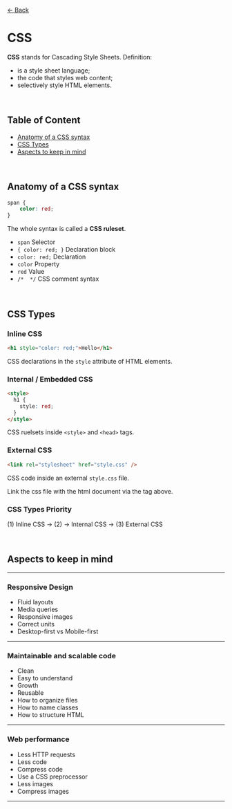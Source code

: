 [&larr; Back](./README.md)

# CSS

**CSS** stands for Cascading Style Sheets. Definition:

- is a style sheet language;
- the code that styles web content;
- selectively style HTML elements.

<br>

## Table of Content

- [Anatomy of a CSS syntax](#anatomy-of-a-css-syntax)
- [CSS Types](#css-types)
- [Aspects to keep in mind](#aspects-to-keep-in-mind)

<br>

## Anatomy of a CSS syntax

```CSS
span {
    color: red;
}
```

The whole syntax is called a **CSS ruleset**.

- `span` Selector
- `{ color: red; }` Declaration block
- `color: red;` Declaration
- `color` Property
- `red` Value
- `/*  */` CSS comment syntax

<br>

## CSS Types

### Inline CSS

```html
<h1 style="color: red;">Hello</h1>
```

CSS declarations in the `style` attribute of HTML elements.

### Internal / Embedded CSS

```html
<style>
  h1 {
    style: red;
  }
</style>
```

CSS ruelsets inside `<style>` and `<head>` tags.

### External CSS

```html
<link rel="stylesheet" href="style.css" />
```

CSS code inside an external `style.css` file.

Link the css file with the html document via the tag above.

### CSS Types Priority

(1) Inline CSS -> (2) -> Internal CSS -> (3) External CSS

<br>

## Aspects to keep in mind

<hr>

### Responsive Design

- Fluid layouts
- Media queries
- Responsive images
- Correct units
- Desktop-first vs Mobile-first

<hr>

### Maintainable and scalable code

- Clean
- Easy to understand
- Growth
- Reusable
- How to organize files
- How to name classes
- How to structure HTML

<hr>

### Web performance

- Less HTTP requests
- Less code
- Compress code
- Use a CSS preprocessor
- Less images
- Compress images

<hr>
